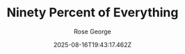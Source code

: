 ---
title: "Ninety Percent of Everything"
date: "2025-08-16T19:43:17.462Z"
author: "Rose George"
read_year: "NO"
recommendation: '3'
url: /bookshelf/ninety-percent-of-everything
---
